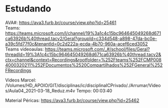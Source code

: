 # Estudando

AVA#: <https://ava3.furb.br/course/view.php?id=25461>  
Teams: <https://teams.microsoft.com/l/channel/19%3a1c4c15bc964645049268d671ca63926b%40thread.tacv2/Geral?groupId=c334d548-a898-47da-bc0e-a39c5fd77f0c&tenantId=0c2d222a-ecda-4b70-960a-acef6ced3052>  
Teams videoaulas: <https://teams.microsoft.com/_#/school/files/Geral?threadId=19%3A1c4c15bc964645049268d671ca63926b%40thread.tacv2&ctx=channel&context=Recordings&rootfolder=%252Fteams%252FCMP0084000320211%252FDocumentos%2520Compartilhados%252FGeneral%252FRecordings>  

Videos Marcel:
/Volumes/HD_APOIO/GIT/disciplinas/ic/disciplinaICPrivado/_._/Arrumar/Videos/Aula04_2021-03-18_Reduz.m4v
  Tempo: 00:03:40


Material Péricas:
<https://ava3.furb.br/course/view.php?id=25462>
